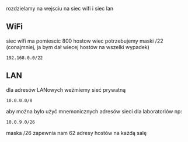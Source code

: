 rozdzielamy na wejsciu na siec wifi i siec lan

## WiFi

siec wifi ma pomiescic 800 hostow wiec potrzebujemy maski /22 (conajmniej, ja bym dał wiecej hostów na wszelki wypadek)

`192.168.0.0/22`

## LAN
dla adresów LANowych weźmiemy sieć prywatną 

`10.0.0.0/8`

aby można było użyć mnemonicznych adresów sieci dla laboratoriów np:

`10.0.9.0/26`

maska /26 zapewnia nam 62 adresy hostów na każdą salę


